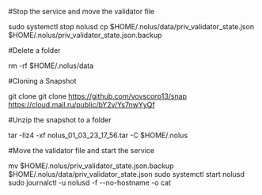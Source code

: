 #Stop the service and move the validator file

  sudo systemctl stop nolusd
  cp $HOME/.nolus/data/priv_validator_state.json $HOME/.nolus/priv_validator_state.json.backup
  
#Delete a folder

  rm -rf $HOME/.nolus/data
  
#Cloning a Snapshot

  git clone git clone https://github.com/vovscorp13/snap
  https://cloud.mail.ru/public/bY2v/Ys7nwYyQf
  
#Unzip the snapshot to a folder

  tar -Ilz4 -xf nolus_01_03_23_17_56.tar -C $HOME/.nolus
  
#Move the validator file and start the service

  mv $HOME/.nolus/priv_validator_state.json.backup $HOME/.nolus/data/priv_validator_state.json
  sudo systemctl start nolusd
  sudo journalctl -u nolusd -f --no-hostname -o cat
